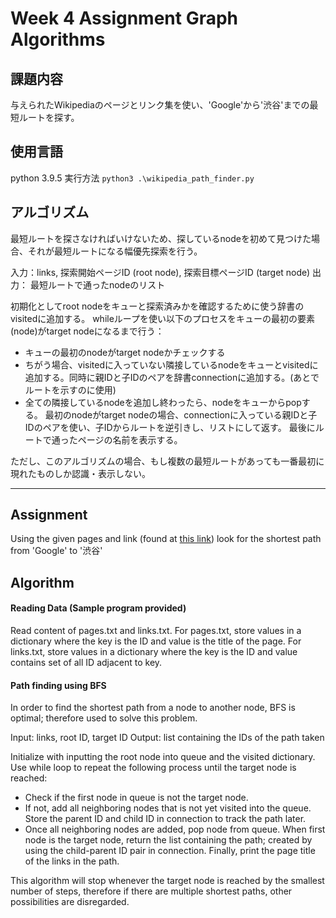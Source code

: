# Week 4 Assignment Graph Algorithms

## 課題内容
与えられたWikipediaのページとリンク集を使い、'Google'から'渋谷'までの最短ルートを探す。

## 使用言語
python 3.9.5
実行方法
`python3 .\wikipedia_path_finder.py`

## アルゴリズム
最短ルートを探さなければいけないため、探しているnodeを初めて見つけた場合、それが最短ルートになる幅優先探索を行う。

入力：links, 探索開始ページID (root node), 探索目標ページID (target node)
出力： 最短ルートで通ったnodeのリスト 

初期化としてroot nodeをキューと探索済みかを確認するために使う辞書のvisitedに追加する。
whileループを使い以下のプロセスをキューの最初の要素(node)がtarget nodeになるまで行う：
- キューの最初のnodeがtarget nodeかチェックする
- ちがう場合、visitedに入っていない隣接しているnodeをキューとvisitedに追加する。同時に親IDと子IDのペアを辞書connectionに追加する。(あとでルートを示すのに使用)
- 全ての隣接しているnodeを追加し終わったら、nodeをキューからpopする。
最初のnodeがtarget nodeの場合、connectionに入っている親IDと子IDのペアを使い、子IDからルートを逆引きし、リストにして返す。
最後にルートで通ったページの名前を表示する。

ただし、このアルゴリズムの場合、もし複数の最短ルートがあっても一番最初に現れたものしか認識・表示しない。

***

## Assignment
Using the given pages and link (found at [this link](https://github.com/yukidmy/step_wikipedia-graph)) look for the shortest path from 'Google' to '渋谷'

## Algorithm 
#### Reading Data (Sample program provided)
Read content of pages.txt and links.txt. 
For pages.txt, store values in a dictionary where the key is the ID and value is the title of the page. 
For links.txt, store values in a dictionary where the key is the ID and value contains set of all ID adjacent to key.

#### Path finding using BFS
In order to find the shortest path from a node to another node, BFS is optimal; therefore used to solve this problem. 

Input: links, root ID, target ID
Output: list containing the IDs of the path taken

Initialize with inputting the root node into queue and the visited dictionary.
Use while loop to repeat the following process until the target node is reached:
- Check if the first node in queue is not the target node.
- If not, add all neighboring nodes that is not yet visited into the queue. Store the parent ID and child ID in connection to track the path later.
- Once all neighboring nodes are added, pop node from queue.
When first node is the target node, return the list containing the path; created by using the child-parent ID pair in connection.
Finally, print the page title of the links in the path.

This algorithm will stop whenever the target node is reached by the smallest number of steps, therefore if there are multiple shortest paths, other possibilities are disregarded. 